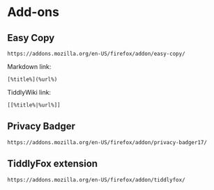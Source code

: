 


Add-ons
=======

Easy Copy
---------

```
https://addons.mozilla.org/en-US/firefox/addon/easy-copy/
```

Markdown link:
```
[%title%](%url%)
```

TiddlyWiki link:
```
[[%title%|%url%]]
```


Privacy Badger
--------------

```
https://addons.mozilla.org/en-US/firefox/addon/privacy-badger17/
```


TiddlyFox extension
-------------------

```
https://addons.mozilla.org/en-US/firefox/addon/tiddlyfox/
```

